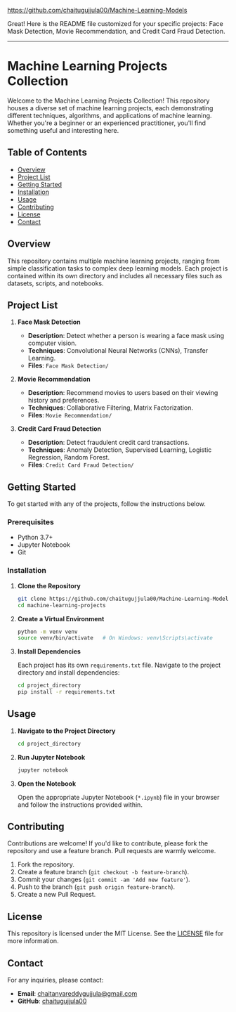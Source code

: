 https://github.com/chaitugujjula00/Machine-Learning-Models

Great! Here is the README file customized for your specific projects: Face Mask Detection, Movie Recommendation, and Credit Card Fraud Detection.

---

# Machine Learning Projects Collection

Welcome to the Machine Learning Projects Collection! This repository houses a diverse set of machine learning projects, each demonstrating different techniques, algorithms, and applications of machine learning. Whether you're a beginner or an experienced practitioner, you'll find something useful and interesting here.

## Table of Contents

- [Overview](#overview)
- [Project List](#project-list)
- [Getting Started](#getting-started)
- [Installation](#installation)
- [Usage](#usage)
- [Contributing](#contributing)
- [License](#license)
- [Contact](#contact)

## Overview

This repository contains multiple machine learning projects, ranging from simple classification tasks to complex deep learning models. Each project is contained within its own directory and includes all necessary files such as datasets, scripts, and notebooks.

## Project List

1. **Face Mask Detection**
   - **Description**: Detect whether a person is wearing a face mask using computer vision.
   - **Techniques**: Convolutional Neural Networks (CNNs), Transfer Learning.
   - **Files**: `Face Mask Detection/`

2. **Movie Recommendation**
   - **Description**: Recommend movies to users based on their viewing history and preferences.
   - **Techniques**: Collaborative Filtering, Matrix Factorization.
   - **Files**: `Movie Recommendation/`

3. **Credit Card Fraud Detection**
   - **Description**: Detect fraudulent credit card transactions.
   - **Techniques**: Anomaly Detection, Supervised Learning, Logistic Regression, Random Forest.
   - **Files**: `Credit Card Fraud Detection/`

## Getting Started

To get started with any of the projects, follow the instructions below.

### Prerequisites

- Python 3.7+
- Jupyter Notebook
- Git

### Installation

1. **Clone the Repository**

   ```sh
   git clone https://github.com/chaitugujjula00/Machine-Learning-Models.git
   cd machine-learning-projects
   ```

2. **Create a Virtual Environment**

   ```sh
   python -m venv venv
   source venv/bin/activate   # On Windows: venv\Scripts\activate
   ```

3. **Install Dependencies**

   Each project has its own `requirements.txt` file. Navigate to the project directory and install dependencies:

   ```sh
   cd project_directory
   pip install -r requirements.txt
   ```

## Usage

1. **Navigate to the Project Directory**

   ```sh
   cd project_directory
   ```

2. **Run Jupyter Notebook**

   ```sh
   jupyter notebook
   ```

3. **Open the Notebook**

   Open the appropriate Jupyter Notebook (`*.ipynb`) file in your browser and follow the instructions provided within.

## Contributing

Contributions are welcome! If you'd like to contribute, please fork the repository and use a feature branch. Pull requests are warmly welcome.

1. Fork the repository.
2. Create a feature branch (`git checkout -b feature-branch`).
3. Commit your changes (`git commit -am 'Add new feature'`).
4. Push to the branch (`git push origin feature-branch`).
5. Create a new Pull Request.

## License

This repository is licensed under the MIT License. See the [LICENSE](LICENSE) file for more information.

## Contact

For any inquiries, please contact:

- **Email**: chaitanyareddygujjula@gmail.com
- **GitHub**: [chaitugujjula00](https://github.com/chaitugujjula00)
